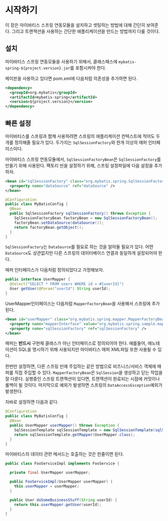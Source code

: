 <a name="시작하기"></a>

# 시작하기

이 장은 마이바티스 스프링 연동모듈을 설치하고 셋팅하는 방법에 대해 간단히 보여준다. 그리고 트랜잭션을 사용하는 간단한 애플리케이션을 만드는 방법까지 다룰 것이다.

## 설치

마이바티스 스프링 연동모듈을 사용하기 위해서, 클래스패스에 `mybatis-spring-${project.version}.jar`를 포함시켜야 한다.

메이븐을 사용하고 있다면 pom.xml에 다음처럼 의존성을 추가하면 된다.

```xml
<dependency>
  <groupId>org.mybatis</groupId>
  <artifactId>mybatis-spring</artifactId>
  <version>${project.version}</version>
</dependency>
```

## 빠른 설정

마이바티스를 스프링과 함께 사용하려면 스프링의 애플리케이션 컨텍스트에 적어도 두개를 정의해줄 필요가 있다. 두가지는 `SqlSessionFactory`와 한개 이상의 매퍼 인터페이스이다.

마이바티스 스프링 연동모듈에서, `SqlSessionFactoryBean`은 `SqlSessionFactory`를 만들기 위해 사용된다. 팩토리 빈을 설정하기 위해, 스프링 설정파일에 다음 설정을 추가하자.

```xml
<bean id="sqlSessionFactory" class="org.mybatis.spring.SqlSessionFactoryBean">
  <property name="dataSource" ref="dataSource" />
</bean>
```

```java
@Configuration
public class MyBatisConfig {
  @Bean
  public SqlSessionFactory sqlSessionFactory() throws Exception {
    SqlSessionFactoryBean factoryBean = new SqlSessionFactoryBean();
    factoryBean.setDataSource(dataSource());
    return factoryBean.getObject();
  }
}
```

`SqlSessionFactory`는 `DataSource`를 필요로 하는 것을 알아둘 필요가 있다. 어떤 `DataSource`도 상관없지만 다른 스프링의 데이터베이스 연결과 동일하게 설정되어야 한다.

매퍼 인터페이스가 다음처럼 정의되었다고 가정해보자.

```java
public interface UserMapper {
  @Select("SELECT * FROM users WHERE id = #{userId}")
  User getUser(@Param("userId") String userId);
}
```

UserMapper인터페이스는 다음처럼 `MapperFactoryBean`을 사용해서 스프링에 추가된다.

```xml
<bean id="userMapper" class="org.mybatis.spring.mapper.MapperFactoryBean">
  <property name="mapperInterface" value="org.mybatis.spring.sample.mapper.UserMapper" />
  <property name="sqlSessionFactory" ref="sqlSessionFactory" />
</bean>
```

매퍼는 **반드시** 구현체 클래스가 아닌 인터페이스로 정의되어야 한다. 예를들어, 애노테이션이 SQL을 명시하기 위해 사용되지만 마이바티스 매퍼 XML파일 또한 사용될 수 있다.

한번만 설정하면, 다른 스프링 빈에 주입하는 같은 방법으로 비즈니스/서비스 객체에 매퍼를 직접 주입할 수 있다. `MapperFactoryBean`은 `SqlSession`을 생성하고 닫는 작업을 잘 다룬다.
실행중인 스프링 트랜잭션이 있다면, 트랜잭션이 완료되는 시점에 커밋이나 롤백이 될 것이다. 마지막으로 예외가 발생하면 스프링의 `DataAccessException`예외가 발생한다.

자바로 설정하면 다음과 같다.

```java
@Configuration
public class MyBatisConfig {
  @Bean
  public UserMapper userMapper() throws Exception {
    SqlSessionTemplate sqlSessionTemplate = new SqlSessionTemplate(sqlSessionFactory());
    return sqlSessionTemplate.getMapper(UserMapper.class);
  }
}
```

마이바티스의 데이터 관련 메서드는 호출하는 것은 한줄이면 된다.

```java
public class FooServiceImpl implements FooService {

  private final UserMapper userMapper;

  public FooServiceImpl(UserMapper userMapper) {
    this.userMapper = userMapper;
  }

  public User doSomeBusinessStuff(String userId) {
    return this.userMapper.getUser(userId);
  }
}
```
